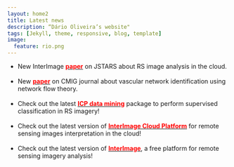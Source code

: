```yaml
---
layout: home2
title: Latest news
description: “Dário Oliveira’s website"
tags: [Jekyll, theme, responsive, blog, template]
image:
  feature: rio.png
---
```


<section>

<ul>

<li>New InterImage <a href="http://ieeexplore.ieee.org/document/7567537/"><font color="red"><strong>paper</strong></font></a> on JSTARS about RS image analysis in the cloud.</li>

<br>

<li>New <a href="http://www.medicalimagingandgraphics.com/article/S0895-6111(15)00146-9/"><font color="red"><strong>paper</strong></font></a> on CMIG journal about vascular network identification using network flow theory.</li>

<br>

<li>Check out the latest <a href="http://www.lvc.ele.puc-rio.br/wp/?p=1861#more-1861"><font color="red"><strong> ICP data mining</strong></font></a> package to perform supervised classification in RS imagery! </li>

<br>

<li>Check out the latest version of <a href="http://www.lvc.ele.puc-rio.br/wp/?p=1861#more-1861"><font color="red"><strong>InterImage Cloud Platform</strong></font></a> for remote sensing images interpretation in the cloud! </li>

<br>

<li>Check out the latest version of <a href="http://www.lvc.ele.puc-rio.br/projects/interimage/"><font color="red"><strong>InterImage</strong></font></a>, a free platform for remote sensing imagery analysis! </li>

</ul>

</section>




